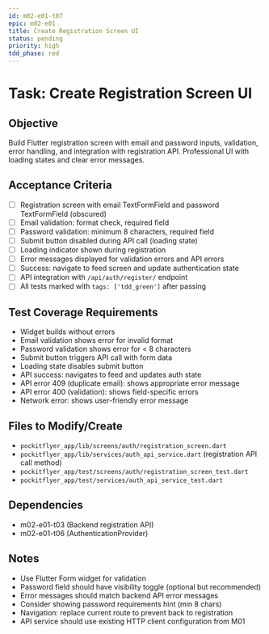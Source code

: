 ```yaml
---
id: m02-e01-t07
epic: m02-e01
title: Create Registration Screen UI
status: pending
priority: high
tdd_phase: red
---
```


# Task: Create Registration Screen UI

## Objective
Build Flutter registration screen with email and password inputs, validation, error handling, and integration with registration API. Professional UI with loading states and clear error messages.

## Acceptance Criteria
- [ ] Registration screen with email TextFormField and password TextFormField (obscured)
- [ ] Email validation: format check, required field
- [ ] Password validation: minimum 8 characters, required field
- [ ] Submit button disabled during API call (loading state)
- [ ] Loading indicator shown during registration
- [ ] Error messages displayed for validation errors and API errors
- [ ] Success: navigate to feed screen and update authentication state
- [ ] API integration with `/api/auth/register/` endpoint
- [ ] All tests marked with `tags: ['tdd_green']` after passing

## Test Coverage Requirements
- Widget builds without errors
- Email validation shows error for invalid format
- Password validation shows error for < 8 characters
- Submit button triggers API call with form data
- Loading state disables submit button
- API success: navigates to feed and updates auth state
- API error 409 (duplicate email): shows appropriate error message
- API error 400 (validation): shows field-specific errors
- Network error: shows user-friendly error message

## Files to Modify/Create
- `pockitflyer_app/lib/screens/auth/registration_screen.dart`
- `pockitflyer_app/lib/services/auth_api_service.dart` (registration API call method)
- `pockitflyer_app/test/screens/auth/registration_screen_test.dart`
- `pockitflyer_app/test/services/auth_api_service_test.dart`

## Dependencies
- m02-e01-t03 (Backend registration API)
- m02-e01-t06 (AuthenticationProvider)

## Notes
- Use Flutter Form widget for validation
- Password field should have visibility toggle (optional but recommended)
- Error messages should match backend API error messages
- Consider showing password requirements hint (min 8 chars)
- Navigation: replace current route to prevent back to registration
- API service should use existing HTTP client configuration from M01
